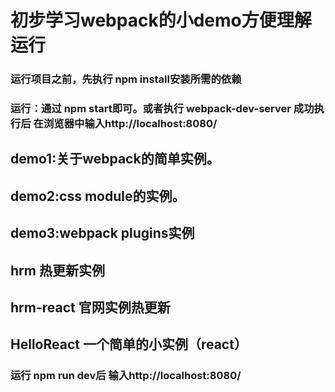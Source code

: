 # 初步学习webpack的小demo方便理解运行
### 运行项目之前，先执行 npm install安装所需的依赖 
### 运行：通过 npm start即可。或者执行 webpack-dev-server 成功执行后 在浏览器中输入http://localhost:8080/
## demo1:关于webpack的简单实例。
## demo2:css module的实例。 
## demo3:webpack plugins实例
## hrm 热更新实例
## hrm-react 官网实例热更新
## HelloReact 一个简单的小实例（react）
### 运行 npm run dev后 输入http://localhost:8080/